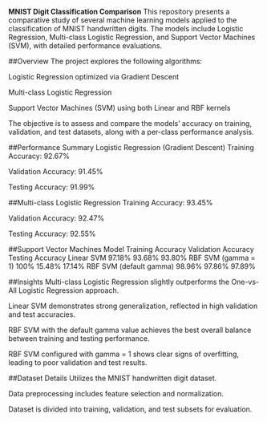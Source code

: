 **MNIST Digit Classification Comparison** 
This repository presents a comparative study of several machine learning models applied to the classification of MNIST handwritten digits. 
The models include Logistic Regression, Multi-class Logistic Regression, and Support Vector Machines (SVM), with detailed performance evaluations.

##Overview The project explores the following algorithms:

Logistic Regression optimized via Gradient Descent

Multi-class Logistic Regression

Support Vector Machines (SVM) using both Linear and RBF kernels

The objective is to assess and compare the models’ accuracy on training, validation, and test datasets, along with a per-class performance analysis.

##Performance Summary Logistic Regression (Gradient Descent) Training Accuracy: 92.67%

Validation Accuracy: 91.45%

Testing Accuracy: 91.99%

##Multi-class Logistic Regression Training Accuracy: 93.45%

Validation Accuracy: 92.47%

Testing Accuracy: 92.55%

##Support Vector Machines Model Training Accuracy Validation Accuracy Testing Accuracy Linear SVM 97.18% 93.68% 93.80% RBF SVM (gamma = 1) 100% 15.48% 17.14% RBF SVM (default gamma) 98.96% 97.86% 97.89%

##Insights Multi-class Logistic Regression slightly outperforms the One-vs-All Logistic Regression approach.

Linear SVM demonstrates strong generalization, reflected in high validation and test accuracies.

RBF SVM with the default gamma value achieves the best overall balance between training and testing performance.

RBF SVM configured with gamma = 1 shows clear signs of overfitting, leading to poor validation and test results.

##Dataset Details Utilizes the MNIST handwritten digit dataset.

Data preprocessing includes feature selection and normalization.

Dataset is divided into training, validation, and test subsets for evaluation.

